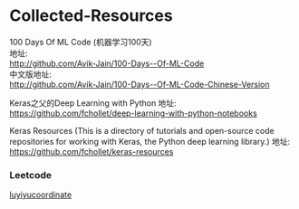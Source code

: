 # Collected-Resources

100 Days Of ML Code (机器学习100天)    
地址:    
http://github.com/Avik-Jain/100-Days--Of-ML-Code    
中文版地址:    
http://github.com/Avik-Jain/100-Days--Of-ML-Code-Chinese-Version    


Keras之父的Deep Learning with Python
地址:
https://github.com/fchollet/deep-learning-with-python-notebooks

Keras Resources
(This is a directory of tutorials and open-source code repositories for working with Keras, the Python deep learning library.)
地址:
https://github.com/fchollet/keras-resources


### Leetcode
[luyiyucoordinate](https://github.com/luliyucoordinate/Leetcode)
